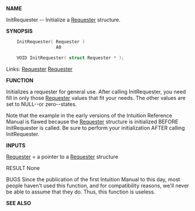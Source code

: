 
**NAME**

InitRequester -- Initialize a [Requester](_00D4.md) structure.

**SYNOPSIS**

```c
    InitRequester( Requester )
                   A0

    VOID InitRequester( struct Requester * );

```
Links: [Requester](_00D4.md) [Requester](_00D4.md) 

**FUNCTION**

Initializes a requester for general use.  After calling InitRequester,
you need fill in only those [Requester](_00D4.md) values that fit your needs.
The other values are set to NULL--or zero--states.

Note that the example in the early versions of the Intuition
Reference Manual is flawed because the [Requester](_00D4.md) structure is
initialized BEFORE InitRequester is called.  Be sure to
perform your initialization AFTER calling InitRequester.

**INPUTS**

[Requester](_00D4.md) = a pointer to a [Requester](_00D4.md) structure

RESULT
None

BUGS
Since the publication of the first Intuition Manual to this
day, most people haven't used this function, and for
compatibility reasons, we'll never be able to assume that
they do.  Thus, this function is useless.

**SEE ALSO**

